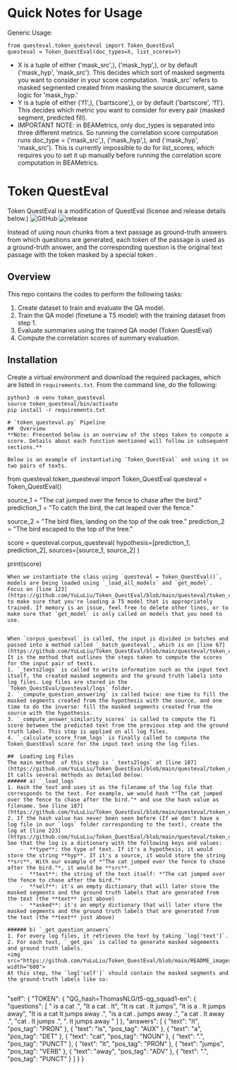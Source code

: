 # Quick Notes for Usage
Generic Usage:
```
from questeval.token_questeval import Token_QuestEval
questeval = Token_QuestEval(doc_types=X, list_scores=Y)
```
- X is a tuple of either ('mask_src',), ('mask_hyp',), or by default ('mask_hyp', 'mask_src'). This decides which sort of masked segments you want to consider in your score computation. 'mask_src' refers to masked segmented created from masking the source document, same logic for 'mask_hyp.'
- Y is a tuple of either ('f1',), ('bartscore',), or by default ('bartscore', 'f1'). This decides which metric you want to consider for every pair (masked segment, predicted fill). 
- IMPORTANT NOTE: in BEAMetrics, only doc_types is separated into three different metrics. So running the correlation score computation runs doc_type = ('mask_src',), ('mask_hyp',), and ('mask_hyp', 'mask_src'). This is currently impossible to do for list_scores, which requires you to set it up manually before running the correlation score computation in BEAMetrics.

# Token QuestEval
Token QuestEval is a modification of QuestEval  (license and release details below.)
![GitHub](https://img.shields.io/github/license/ThomasScialom/QuestEval)
![release](https://img.shields.io/github/v/release/ThomasScialom/QuestEval)

Instead of using noun chunks from a text passage as ground-truth answers from which questions are generated, each token of the passage is used as a ground-truth answer, and the corresponding question is the original text passage with the token masked by a special token <mask>. 

## Overview 
This repo contains the codes to perform the following tasks:
1. Create dataset to train and evaluate the QA model.
2. Train the QA model (finetune a T5 model) with the training dataset from step 1.
3. Evaluate summaries using the trained QA model (Token QuestEval)
4. Compute the correlation scores of summary evaluation.

## Installation
Create a virtual environment and download the required packages, which are listed in `requirements.txt`. From the command line, do the following:
```
python3 -m venv token_questeval
source token_questeval/bin/activate
pip install -r requirements.txt

# `token_questeval.py` Pipeline
##  Overview
**Note: Presented below is an overview of the steps taken to compute a score. Details about each function mentioned will follow in subsequent sections.**

Below is an example of instantiating `Token_QuestEval` and using it on two pairs of texts. 
```
from questeval.token_questeval import Token_QuestEval
questeval = Token_QuestEval()

source_1 = "The cat jumped over the fence to chase after the bird."
prediction_1 = "To catch the bird, the cat leaped over the fence."

source_2 = "The bird flies, landing on the top of the oak tree."
prediction_2 = "The bird escaped to the top of the tree."

score = questeval.corpus_questeval(
    hypothesis=[prediction_1, prediction_2], 
    sources=[source_1, source_2]
)

print(score)
```
When we instantiate the class using `questeval = Token_QuestEval()`, models are being loaded using `_load_all_models` and `get_model`. Focus on [line 123](https://github.com/YuLuLiu/Token_QuestEval/blob/main/questeval/token_questeval.py#L123) to make sure that you're loading a T5 model that is appropriately trained. If memory is an issue, feel free to delete other lines, or to make sure that `get_model` is only called on models that you need to use.


When `corpus_questeval` is called, the input is divided in batches and passed into a method called `_batch_questeval`, which is on [line 67](https://github.com/YuLuLiu/Token_QuestEval/blob/main/questeval/token_questeval.py#L67). It is the method that outlines the steps taken to compute the scores for the input pair of texts.
1. `_texts2logs` is called to write information such as the input text itself, the created masked segments and the ground truth labels into log files. Log files are stored in the  `Token_QuestEval/questeval/logs` folder.
2. `_compute_question_answering` is called twice: one time to fill the masked segments created from the hypothesis with the source, and one time to do the inverse: fill the masked segments created from the source with the hypothesis.
3. `_compute_answer_similarity_scores` is called to compute the f1 score between the predicted text from the previous step and the ground truth label. This step is applied on all log files.
4. `_calculate_score_from_logs` is finally called to compute the Token_QuestEval score for the input text using the log files. 

##  Loading Log Files
The main method  of this step is `_texts2logs` at [line 187](https://github.com/YuLuLiu/Token_QuestEval/blob/main/questeval/token_questeval.py#L187). It calls several methods as detailed below:
###### a) `_load_logs`
1. Hash the text and uses it as the filename of the log file that corresponds to the text. For example, we would hash *"The cat jumped over the fence to chase after the bird."* and use the hash value as filename. See [line 187](https://github.com/YuLuLiu/Token_QuestEval/blob/main/questeval/token_questeval.py#L187)
2. If the hash value has never been seen before (If we don't have a log file in our `logs` folder corresponding to the text), create the log at [line 223](https://github.com/YuLuLiu/Token_QuestEval/blob/main/questeval/token_questeval.py#L223)
See that the log is a dictionary with the following keys and values:
    -  **type**: the type of text. If it's a hypothesis, it would store the string **hyp**. If it's a source, it would store the string **src**. With our example of *"The cat jumped over the fence to chase after the bird."*, it would be **src**.
    -  **text**: the string of the text itself: *"The cat jumped over the fence to chase after the bird."*
    -  **self**: it's an empty dictionary that will later store the masked segments and the ground truth labels that are generated from the text (the **text** just above)
    -  **asked**: it's an empty dictionary that will later store the masked segments and the ground truth labels that are generated from the text (the **text** just above)

###### b) `_get_question_answers`
1. For every log files, it retrieves the text by taking `log['text']`. 
2. For each text, `_get_qas` is called to generate masked segements and ground truth labels. 
<img src="https://github.com/YuLuLiu/Token_QuestEval/blob/main/README_images/masked_segment_creation.PNG" width="600">
At this step, the `log['self']` should contain the masked segments and the ground-truth labels like so:
  
```
"self": {
    "TOKEN": {
      "QG_hash=ThomasNLG/t5-qg_squad1-en": {
        "questions": [
          " <mask> is a cat .",
          "It <mask> a cat . It",
          "It is <mask> cat . It jumps",
          "It is a <mask> . It jumps away",
          "It is a cat <mask> It jumps away .",
          "is a cat . <mask> jumps away .",
          "a cat . It <mask> away .",
          "cat . It jumps <mask> .",
          ". It jumps away <mask> "
        ]
      },
      "answers": [
        {
          "text": "It",
          "pos_tag": "PRON"
        },
        {
          "text": "is",
          "pos_tag": "AUX"
        },
        {
          "text": "a",
          "pos_tag": "DET"
        },
        {
          "text": "cat",
          "pos_tag": "NOUN"
        },
        {
          "text": ".",
          "pos_tag": "PUNCT"
        },
        {
          "text": "It",
          "pos_tag": "PRON"
        },
        {
          "text": "jumps",
          "pos_tag": "VERB"
        },
        {
          "text": "away",
          "pos_tag": "ADV"
        },
        {
          "text": ".",
          "pos_tag": "PUNCT"
        }
      ]
    }
  }
```
